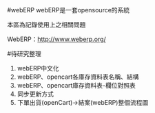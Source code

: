 #webERP
webERP是一套opensource的系統

本區為記錄使用上之相關問題



WebERP：http://www.weberp.org/


#待研究整理
1. webERP中文化
2. webERP、opencart各庫存資料表名稱、結構
3. webERP、opencart庫存資料表-欄位對照表
4. 同步更新方式
5. 下單出貨(openCart)→結案(webERP)整個流程圖
